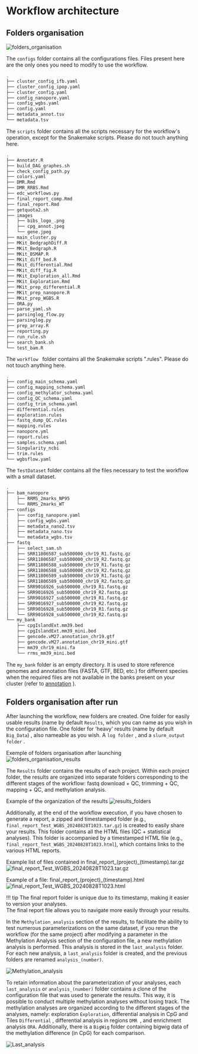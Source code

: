 
# Workflow architecture

## Folders organisation 

![folders_organisation](img/folder_organisation_worklfow.png)

The `configs` folder contains all the configurations files.
Files present here are the only ones you need to modify to use the workflow.

```bash
.
├── cluster_config_ifb.yaml
├── cluster_config_ipop.yaml
├── cluster_config.yaml
├── config_nanopore.yaml
├── config_wgbs.yaml
├── config.yaml
├── metadata_annot.tsv
└── metadata.tsv
```

The `scripts` folder contains all the scripts necessary for the workflow's operation, except for the Snakemake scripts. Please do not touch anything here. 

```bash
.
├── Annotatr.R
├── build_DAG_graphes.sh
├── check_config_path.py
├── colors.yaml
├── DMR.Rmd
├── DMR_RRBS.Rmd
├── edc_workflows.py
├── final_report_comp.Rmd
├── final_report.Rmd
├── getquota2.sh
├── images
│   ├── bibs_logo_.png
│   ├── cpg_annot.jpeg
│   └── gene.jpeg
├── main_cluster.py
├── MKit_BedgraphDiff.R
├── MKit_Bedgraph.R
├── MKit_BSMAP.R
├── MKit_diff_bed.R
├── Mkit_differential.Rmd
├── MKit_diff_fig.R
├── MKit_Exploration_all.Rmd
├── MKit_Exploration.Rmd
├── MKit_prep_differential.R
├── MKit_prep_nanopore.R
├── MKit_prep_WGBS.R
├── ORA.py
├── parse_yaml.sh
├── parsinglog_flow.py
├── parsinglog.py
├── prep_array.R
├── reporting.py
├── run_rule.sh
├── search_bank.sh
└── test_bam.R
```

The  `workflow ` folder contains all the Snakemake scripts ".rules". Please do not touch anything here.

```bash
.
├── config_main_schema.yaml
├── config_mapping_schema.yaml
├── config_methylator_schema.yaml
├── config_QC_schema.yaml
├── config_trim_schema.yaml
├── differential.rules
├── exploration.rules
├── fastq_dump_QC.rules
├── mapping.rules
├── nanopore.yml
├── report.rules
├── samples.schema.yaml
├── Singularity_ncbi
├── trim.rules
└── wgbsflow.yaml
```

The  ` TestDataset `  folder contains all the files necessary to test the workflow with a small dataset.    

```bash
.
├── bam_nanopore
│   ├── RRMS_2marks_NP95
│   └── RRMS_2marks_WT
├── configs
│   ├── config_nanopore.yaml
│   ├── config_wgbs.yaml
│   ├── metadata_nano2.tsv
│   ├── metadata_nano.tsv
│   └── metadata_wgbs.tsv
├── fastq
│   ├── select_sam.sh
│   ├── SRR11806587_sub500000_chr19_R1.fastq.gz
│   ├── SRR11806587_sub500000_chr19_R2.fastq.gz
│   ├── SRR11806588_sub500000_chr19_R1.fastq.gz
│   ├── SRR11806588_sub500000_chr19_R2.fastq.gz
│   ├── SRR11806589_sub500000_chr19_R1.fastq.gz
│   ├── SRR11806589_sub500000_chr19_R2.fastq.gz
│   ├── SRR9016926_sub500000_chr19_R1.fastq.gz
│   ├── SRR9016926_sub500000_chr19_R2.fastq.gz
│   ├── SRR9016927_sub500000_chr19_R1.fastq.gz
│   ├── SRR9016927_sub500000_chr19_R2.fastq.gz
│   ├── SRR9016928_sub500000_chr19_R1.fastq.gz
│   └── SRR9016928_sub500000_chr19_R2.fastq.gz
└── my_bank
    ├── cpgIslandExt.mm39.bed
    ├── cpgIslandExt.mm39_mini.bed
    ├── gencode.vM27.annotation_chr19.gtf
    ├── gencode.vM27.annotation_chr19_mini.gtf
    ├── mm39_chr19_mini.fa
    └── rrms_mm39_mini.bed
```


The `my_bank` folder is an empty directory. It is used to store reference genomes and annotation files (FASTA, GTF, BED, etc.) for different species when the required files are not available in the banks present on your cluster (refer to [annotation](annotations.md) ).  

## Folders organisation after run 

After launching the workflow, new folders are created. One folder for easily usable results (name by default `Results`, which you can name as you wish in the configuration file. One folder for 'heavy' results (name by default `Big_Data`) , also nameable as you wish. A `log folder` , and a `slurm_output folder`  .

Exemple of folders organisation after launching 
![folders_organisation_results](img/folder_organisation_worklfow_results.png)

The `Results` folder contains the results of each project. Within each project folder, the results are organized into separate folders corresponding to the different stages of the workflow: fastq download + QC, trimming + QC, mapping + QC, and methylation analysis.

Example of the organization of the results 
![results_folders](img/results_folders.png)

Additionally, at the end of the workflow execution, if you have chosen to generate a report, a zipped and timestamped folder (e.g., `final_report_Test_WGBS_20240828T1023.tar.gz`) is created to easily share your results. This folder contains all the HTML files (QC + statistical analyses). This folder is accompanied by a timestamped HTML file (e.g., `final_report_Test_WGBS_20240828T1023.html`), which contains links to the various HTML reports.

Example list of files contained in final_report_(project)_(timestamp).tar.gz
![final_report_Test_WGBS_20240828T1023.tar.gz](img/final_report_Test_WGBS_20240828T1023.tar.gz.png)


Example of a file: final_report_(project)_(timestamp).html
![final_report_Test_WGBS_20240828T1023.html](img/final_report_Test_WGBS_20240828T1023.png)

!!! tip 
   The final report folder is unique due to its timestamp, making it easier to version your analyses.    
   The final report file allows you to navigate more easily through your results.


In the `Methylation_analysis` section of the results, to facilitate the ability to test numerous parameterizations on the same dataset, if you rerun the workflow (for the same project) after modifying a parameter in the Methylation Analysis section of the configuration file, a new methylation analysis is performed. This analysis is stored in the `last_analysis` folder. For each new analysis, a `last_analysis` folder is created, and the previous folders are renamed `analysis_(number)`.

![Methylation_analysis](img/Methylation_analysis.png)

To retain information about the parameterization of your analyses, each `last_analysis` or `analysis_(number)` folder contains a clone of the configuration file that was used to generate the results. This way, it is possible to conduct multiple methylation analyses without losing track. The methylation analyses are organized according to the different stages of the analyses, namely: exploration `Exploration`, differential analysis in CpG and Tiles `Differential` , differential analysis in regions `DMR `, and enrichment analysis `ORA`. Additionally, there is a `BigWig` folder containing bigwig data of the methylation difference (in CpG) for each comparison.

![Last_analysis](img/Last_analysis.png)











